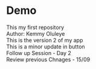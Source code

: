 # Demo
This my first repository
<br>
Author: Kemmy Oluleye 
<br>
This is the version 2 of my app
<br>
This is a minor update in button
<br> 
Follow up Session - Day 2
<br>
Review previous Chnages - 15/09

